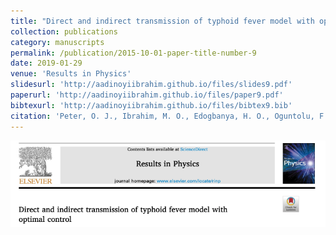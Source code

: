 ```yaml
---
title: "Direct and indirect transmission of typhoid fever model with optimal control"
collection: publications
category: manuscripts
permalink: /publication/2015-10-01-paper-title-number-9
date: 2019-01-29
venue: 'Results in Physics'
slidesurl: 'http://aadinoyiibrahim.github.io/files/slides9.pdf'
paperurl: 'http://aadinoyiibrahim.github.io/files/paper9.pdf'
bibtexurl: 'http://aadinoyiibrahim.github.io/files/bibtex9.bib'
citation: 'Peter, O. J., Ibrahim, M. O., Edogbanya, H. O., Oguntolu, F. A., Oshinubi, K., Ibrahim, A. A., ... & Lawal, J. O. (2021). Direct and indirect transmission of typhoid fever model with optimal control. Results in Physics, 27, 104463.'
---
```


![Main figure for the paper](/images/direct.png)
